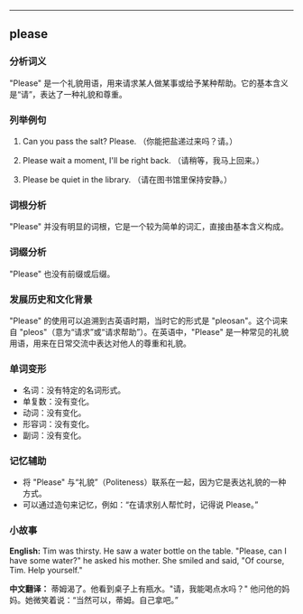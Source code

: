 
---------------
## please
### 分析词义
"Please" 是一个礼貌用语，用来请求某人做某事或给予某种帮助。它的基本含义是“请”，表达了一种礼貌和尊重。

### 列举例句
1. Can you pass the salt? Please.
   （你能把盐递过来吗？请。）

2. Please wait a moment, I'll be right back.
   （请稍等，我马上回来。）

3. Please be quiet in the library.
   （请在图书馆里保持安静。）

### 词根分析
"Please" 并没有明显的词根，它是一个较为简单的词汇，直接由基本含义构成。

### 词缀分析
"Please" 也没有前缀或后缀。

### 发展历史和文化背景
"Please" 的使用可以追溯到古英语时期，当时它的形式是 "pleosan"。这个词来自 "pleos"（意为“请求”或“请求帮助”）。在英语中，"Please" 是一种常见的礼貌用语，用来在日常交流中表达对他人的尊重和礼貌。

### 单词变形
- 名词：没有特定的名词形式。
- 单复数：没有变化。
- 动词：没有变化。
- 形容词：没有变化。
- 副词：没有变化。

### 记忆辅助
- 将 "Please" 与“礼貌”（Politeness）联系在一起，因为它是表达礼貌的一种方式。
- 可以通过造句来记忆，例如：“在请求别人帮忙时，记得说 Please。”

### 小故事
**English:**
Tim was thirsty. He saw a water bottle on the table. "Please, can I have some water?" he asked his mother. She smiled and said, "Of course, Tim. Help yourself."

**中文翻译：**
蒂姆渴了。他看到桌子上有瓶水。"请，我能喝点水吗？" 他问他的妈妈。她微笑着说：“当然可以，蒂姆。自己拿吧。”

